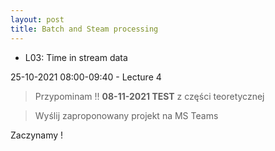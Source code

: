 ```yaml
---
layout: post
title: Batch and Steam processing
---
```

- L03: Time in stream data

25-10-2021 08:00-09:40 - Lecture 4

> Przypominam !!
> **08-11-2021 TEST** z części teoretycznej

> Wyślij zaproponowany projekt na MS Teams

Zaczynamy !